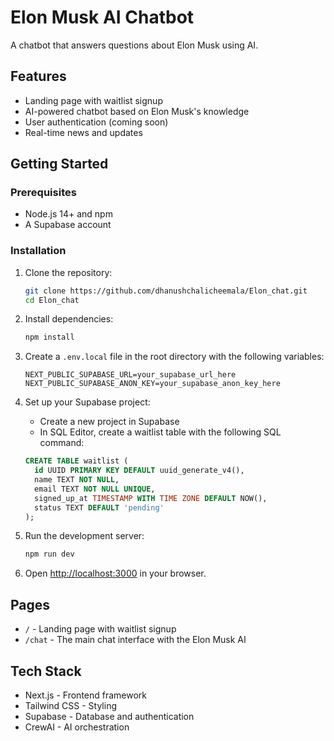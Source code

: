 # Elon Musk AI Chatbot

A chatbot that answers questions about Elon Musk using AI.

## Features

- Landing page with waitlist signup
- AI-powered chatbot based on Elon Musk's knowledge
- User authentication (coming soon)
- Real-time news and updates

## Getting Started

### Prerequisites

- Node.js 14+ and npm
- A Supabase account

### Installation

1. Clone the repository:
   ```bash
   git clone https://github.com/dhanushchalicheemala/Elon_chat.git
   cd Elon_chat
   ```

2. Install dependencies:
   ```bash
   npm install
   ```

3. Create a `.env.local` file in the root directory with the following variables:
   ```
   NEXT_PUBLIC_SUPABASE_URL=your_supabase_url_here
   NEXT_PUBLIC_SUPABASE_ANON_KEY=your_supabase_anon_key_here
   ```

4. Set up your Supabase project:
   - Create a new project in Supabase
   - In SQL Editor, create a waitlist table with the following SQL command:

   ```sql
   CREATE TABLE waitlist (
     id UUID PRIMARY KEY DEFAULT uuid_generate_v4(),
     name TEXT NOT NULL,
     email TEXT NOT NULL UNIQUE,
     signed_up_at TIMESTAMP WITH TIME ZONE DEFAULT NOW(),
     status TEXT DEFAULT 'pending'
   );
   ```

5. Run the development server:
   ```bash
   npm run dev
   ```

6. Open [http://localhost:3000](http://localhost:3000) in your browser.

## Pages

- `/` - Landing page with waitlist signup
- `/chat` - The main chat interface with the Elon Musk AI

## Tech Stack

- Next.js - Frontend framework
- Tailwind CSS - Styling
- Supabase - Database and authentication
- CrewAI - AI orchestration 